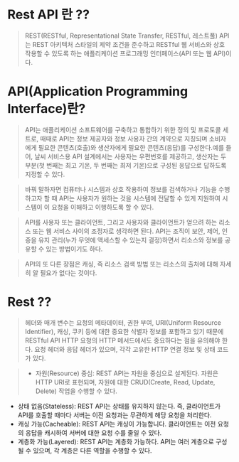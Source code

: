 # Rest API 란 ??

>REST(RESTful, Representational State Transfer, RESTful, 레스트풀) API는 REST 아키텍처 스타일의 제약 조건을 준수하고 RESTful 웹 서비스와 상호 작용할 수 있도록 하는 애플리케이션 프로그래밍 인터페이스(API 또는 웹 API)이다.

# API(Application Programming Interface)란?
>API는 애플리케이션 소프트웨어를 구축하고 통합하기 위한 정의 및 프로토콜 세트로, 때때로 API는 정보 제공자와 정보 사용자 간의 계약으로 지칭되며 소비자에게 필요한 콘텐츠(호출)와 생산자에게 필요한 콘텐츠(응답)를 구성한다.예를 들어, 날씨 서비스용 API 설계에서는 사용자는 우편번호를 제공하고, 생산자는 두 부분(첫 번째는 최고 기온, 두 번째는 최저 기온)으로 구성된 응답으로 답하도록 지정할 수 있다.

>바꿔 말하자면 컴퓨터나 시스템과 상호 작용하여 정보를 검색하거나 기능을 수행하고자 할 때 API는 사용자가 원하는 것을 시스템에 전달할 수 있게 지원하여 시스템이 이 요청을 이해하고 이행하도록 할 수 있다. 

>API를 사용자 또는 클라이언트, 그리고 사용자와 클라이언트가 얻으려 하는 리소스 또는 웹 서비스 사이의 조정자로 생각하면 된다. API는 조직이 보안, 제어, 인증을 유지 관리(누가 무엇에 액세스할 수 있는지 결정)하면서 리소스와 정보를 공유할 수 있는 방법이기도 하다. 

>API의 또 다른 장점은 캐싱, 즉 리소스 검색 방법 또는 리소스의 출처에 대해 자세히 알 필요가 없다는 것이다.

# Rest ?? 

> 헤더와 매개 변수는 요청의 메타데이터, 권한 부여, URI(Uniform Resource Identifier), 캐싱, 쿠키 등에 대한 중요한 식별자 정보를 포함하고 있기 때문에 RESTful API HTTP 요청의 HTTP 메서드에서도 중요하다는 점을 유의해야 한다. 요청 헤더와 응답 헤더가 있으며, 각각 고유한 HTTP 연결 정보 및 상태 코드가 있다.

>- 자원(Resource) 중심: REST API는 자원을 중심으로 설계된다. 자원은 HTTP URI로 표현되며, 자원에 대한 CRUD(Create, Read, Update, Delete) 작업을 수행할 수 있다.
- 상태 없음(Stateless): REST API는 상태를 유지하지 않는다. 즉, 클라이언트가 API를 호출할 때마다 서버는 이전 요청과는 무관하게 해당 요청을 처리한다.
- 캐싱 가능(Cacheable): REST API는 캐싱이 가능합니다. 클라이언트는 이전 요청의 응답을 캐시하여 서버에 대한 요청 수를 줄일 수 있다.
- 계층화 가능(Layered): REST API는 계층화 가능하다. API는 여러 계층으로 구성될 수 있으며, 각 계층은 다른 역할을 수행할 수 있다.